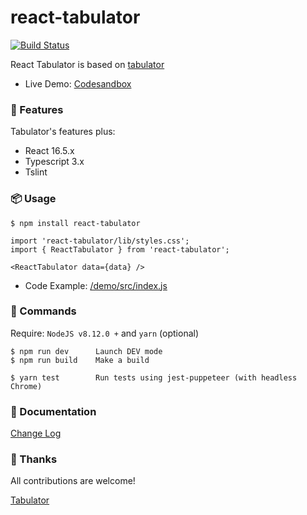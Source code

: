 # react-tabulator

[![Build Status](https://travis-ci.org/ngduc/react-tabulator.svg?branch=master)](https://travis-ci.org/ngduc/react-tabulator)

React Tabulator is based on [tabulator](https://github.com/olifolkerd/tabulator)

- Live Demo: [Codesandbox](https://codesandbox.io/s/oxmj02v696)

### 🌟 Features

Tabulator's features plus:
- React 16.5.x
- Typescript 3.x
- Tslint

### 📦 Usage

```JS
$ npm install react-tabulator

import 'react-tabulator/lib/styles.css';
import { ReactTabulator } from 'react-tabulator';

<ReactTabulator data={data} />
```

- Code Example: [/demo/src/index.js](/demo/src/index.js)

### 🔧 Commands

Require: `NodeJS v8.12.0 +` and `yarn` (optional)

```
$ npm run dev      Launch DEV mode
$ npm run build    Make a build

$ yarn test        Run tests using jest-puppeteer (with headless Chrome)
```

### 🙌 Documentation

[Change Log](/CHANGELOG.md)

### 🙌 Thanks

All contributions are welcome!

[Tabulator](https://github.com/olifolkerd/tabulator)